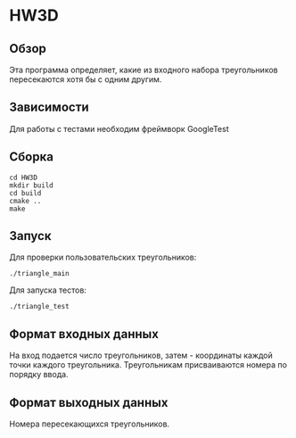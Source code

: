 # HW3D

## Обзор

Эта программа определяет, какие из входного набора треугольников пересекаются хотя бы с одним другим.

## Зависимости

Для работы с тестами необходим фреймворк GoogleTest

## Сборка
```
cd HW3D
mkdir build
cd build
cmake ..
make
```

## Запуск
Для проверки пользовательских треугольников:
```
./triangle_main
```

Для запуска тестов:
```
./triangle_test
```

## Формат входных данных
На вход подается число треугольников, затем - координаты каждой точки каждого треугольника. Треугольникам присваиваются номера по порядку ввода.

## Формат выходных данных
Номера пересекающихся треугольников.

